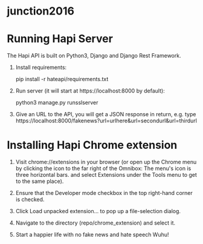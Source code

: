# junction2016


# Running Hapi Server

The Hapi API is built on Python3, Django and Django Rest Framework.

1. Install requirements: 

   pip install -r hateapi/requirements.txt

2. Run server (it will start at https://localhost:8000 by default):

   python3 manage.py runsslserver
   
3. Give an URL to the API, you will get a JSON response in return, e.g. type https://localhost:8000/fakenews?url=urlhere&url=secondurl&url=thirdurl

# Installing Hapi Chrome extension
1. Visit chrome://extensions in your browser (or open up the Chrome menu by clicking the icon 
to the far right of the Omnibox:  The menu's icon is three horizontal bars. and select Extensions 
under the Tools menu to get to the same place).

2. Ensure that the Developer mode checkbox in the top right-hand corner is checked.

3. Click Load unpacked extension… to pop up a file-selection dialog.

4. Navigate to the directory (repo/chrome_extension) and select it.

5. Start a happier life with no fake news and hate speech Wuhu!
